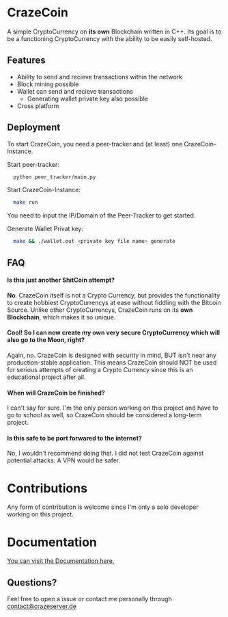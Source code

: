 
# CrazeCoin

A simple CryptoCurrency on **its own** Blockchain written in C++. Its goal is to be a functioning CryptoCurrency with the ability to be easily self-hosted.


## Features

- Ability to send and recieve transactions within the network
- Block mining possible
- Wallet can send and recieve transactions
  - Generating wallet private key also possible 
- Cross platform

## Deployment

To start CrazeCoin, you need a peer-tracker and (at least) one CrazeCoin-Instance. 

Start peer-tracker:
```bash
  python peer_tracker/main.py
```

Start CrazeCoin-Instance:
```bash
  make run
```
You need to input the IP/Domain of the Peer-Tracker to get started.

Generate Wallet Privat key:
```bash 
  make && ./wallet.out <private key file name> generate
```

## FAQ

#### Is this just another ShitCoin attempt? 

**No**. CrazeCoin itself is not a Crypto Currency, but provides the functionality to create hobbiest CryptoCurrencys at ease without fiddling with the Bitcoin Source. Unlike other CryptoCurrencys, CrazeCoin runs on its **own Blockchain**, which makes it so unique.

#### Cool! So I can now create my own very secure CryptoCurrency which will also go to the Moon, right?

Again, no. CrazeCoin is designed with security in mind, BUT isn't near any production-stable application. This means CrazeCoin should NOT be used for serious attempts of creating a Crypto Currency since this is an educational project after all.

#### When will CrazeCoin be finished?

I can't say for sure. I'm the only person working on this project and have to go to school as well, so CrazeCoin should be considered a long-term project.

#### Is this safe to be port forwared to the internet?

No, I wouldn't recommend doing that. I did not test CrazeCoin against potential attacks. A VPN would be safer.

# Contributions
Any form of contribution is welcome since I'm only a solo developer working on this project.

# Documentation
[You can visit the Documentation here.](docs.md)

## Questions?
Feel free to open a issue or contact me personally through contact@crazeserver.de
